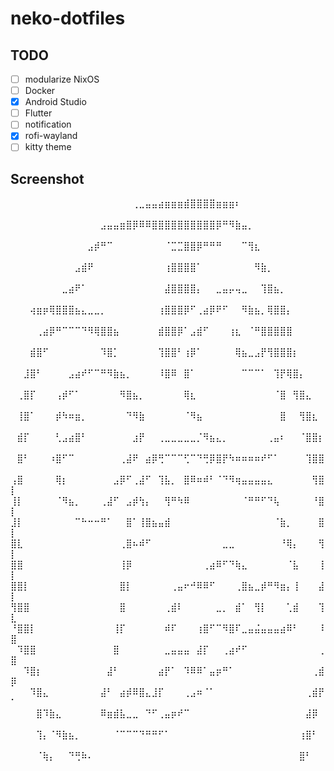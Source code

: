 # neko-dotfiles

## TODO

- [ ] modularize NixOS
- [ ] Docker
- [X] Android Studio
- [ ] Flutter
- [ ] notification
- [X] rofi-wayland
- [ ] kitty theme

## Screenshot
⠀⠀⠀⠀⠀⠀⠀⠀⠀⠀⠀⠀⠀⠀⠀⠀⠀⠀⠀⢀⣀⣤⣤⣴⣶⣶⣶⣾⣿⣿⣿⣿⣶⣶⣶⠆⠀⠀⠀⠀⠀⠀⠀⠀⠀⠀⠀⠀⠀⠀
⠀⠀⠀⠀⠀⠀⠀⠀⠀⠀⠀⠀⠀⠀⣠⣤⣤⣶⣿⡿⠿⠿⣿⣿⣿⣿⣿⣿⣿⣿⣿⣿⡿⠛⠻⣷⣤⡀⠀⠀⠀⠀⠀⠀⠀⠀⠀⠀⠀⠀
⠀⠀⠀⠀⠀⠀⠀⠀⠀⠀⠀⠀⣠⡾⠛⠉⠀⠀⠀⠀⠀⠀⠀⠀⠈⣉⣉⣿⣿⡿⠛⠛⠛⠀⠀⠀⠉⢻⣆⠀⠀⠀⠀⠀⠀⠀⠀⠀⠀⠀
⠀⠀⠀⠀⠀⠀⠀⠀⠀⠀⣠⣾⠟⠀⠀⠀⠀⠀⠀⠀⠀⠀⠀⠀⢰⣿⣿⣿⣿⠁⠀⠀⠀⠀⠀⠀⠀⠀⠻⣷⡀⠀⠀⠀⠀⠀⠀⠀⠀⠀
⠀⠀⠀⠀⠀⠀⠀⠀⣀⣴⠟⠁⠀⠀⠀⠀⠀⠀⠀⠀⠀⠀⠀⠀⣼⣿⣿⣿⣿⡄⠀⠀⣀⣤⡤⢤⣀⠀⠀⢹⣿⣦⡀⠀⠀⠀⠀⠀⠀⠀
⠀⠀⠀⢴⣶⡶⢿⣿⣿⣿⣦⣄⣀⣀⡀⠀⠀⠀⠀⠀⠀⠀⠀⢰⣿⣿⣿⡿⠋⢀⣴⡿⠟⠋⠀⠀⠻⣷⣦⡀⢿⣿⣿⡄⠀⠀⠀⠀⠀⠀
⠀⠀⠀⠀⢀⣴⡿⠛⠉⠉⠉⠙⠻⢿⣿⣿⣦⠀⠀⠀⠀⠀⠀⣾⣿⣿⡿⠁⣠⣾⠋⠀⠀⠀⢰⣆⠀⠈⠛⣿⣿⣿⣿⣿⠀⠀⠀⠀⠀⠀
⠀⠀⠀⣾⣿⠋⠀⠀⠀⠀⠀⠀⠀⠀⠹⣿⡁⠀⠀⠀⠀⠀⠀⢹⣿⣿⠃⢰⡿⠁⠀⠀⠀⠀⠀⢿⣦⣀⣠⡟⢻⣿⣿⣿⡆⠀⠀⠀⠀⠀
⠀⠀⣸⣿⠃⠀⠀⠀⠀⣠⣴⠞⠋⠉⠛⠻⣷⣦⡀⠀⠀⠀⠀⠸⣿⠿⠀⣿⠁⠀⠀⠀⠀⠀⠀⠀⠉⠉⠉⠁⠀⢹⡟⢿⣿⡄⠀⠀⠀⠀
⠀⢀⣿⡏⠀⠀⠀⢠⡾⠋⠁⠀⠀⠀⠀⠀⠀⠻⣿⣦⡀⠀⠀⠀⠀⠀⠀⢿⣆⠀⠀⠀⠀⠀⠀⠀⠀⠀⠀⠀⠀⠈⣿⠀⢻⣿⣄⠀⠀⠀
⠀⢸⣿⠁⠀⠀⠀⡾⠳⠶⣶⡀⠀⠀⠀⠀⠀⠀⠙⠻⣷⠀⠀⠀⠀⠀⠀⠈⠻⣦⠀⠀⠀⠀⠀⠀⠀⠀⠀⠀⠀⠀⣿⠀⠀⢻⣿⣆⠀⠀
⠀⣾⡏⠀⠀⠀⠀⢃⣠⣴⣿⠃⠀⠀⠀⠀⠀⠀⠀⣰⡟⠀⠀⢀⣀⣀⣀⣀⣀⡈⠻⣦⣄⡀⠀⠀⠀⠀⠀⠀⢀⣤⠆⠀⠀⠈⣿⣿⡆⠀
⠀⣿⠃⠀⠀⠀⠰⣿⠋⠉⠀⠀⠀⠀⠀⠀⠀⢀⣼⠟⠀⣴⡿⢛⠉⠉⠉⢋⠉⠙⢛⡿⣿⡟⠳⠶⠶⠶⠶⠞⠋⠁⠀⠀⠀⠀⢹⣿⣿⠀
⢠⣿⠀⠀⠀⠀⠀⢿⡆⠀⠀⠀⠀⠀⠀⠀⣠⡿⠋⢀⣼⠋⠀⢹⣧⡀⠀⣿⠿⠶⠾⠃⠈⠙⠻⢶⣤⣤⣤⣤⣄⠀⠀⠀⠀⠀⠀⢻⣿⡇
⢸⡇⠀⠀⠀⠀⠀⠈⠻⣦⡀⠀⠀⠀⢀⣼⠋⠀⣠⡾⢳⡄⠀⠀⢻⠛⠳⠿⠀⠀⠀⠀⠀⠀⠀⠀⠈⠛⠛⠋⠙⢧⠀⠀⠀⠀⠀⠘⣿⡇
⣸⡇⠀⠀⠀⠀⠀⠀⠀⠀⠉⠓⠒⠒⠛⠁⠀⠀⣿⠁⢸⣿⣦⣤⣾⠀⠀⠀⠀⠀⠀⠀⠀⠀⠀⠀⠀⠀⠀⠀⠀⠈⣷⡀⠀⠀⠀⠀⣿⡇
⣿⣇⠀⠀⠀⠀⠀⠀⠀⠀⠀⠀⠀⠀⠀⠀⠀⢀⣿⠦⠾⠋⠀⠀⠀⠀⠀⠀⠀⠀⠀⠀⠀⣀⣀⠀⠀⠀⠀⠀⠀⠀⠘⢿⡄⠀⠀⠀⢻⡇
⣿⣿⠀⠀⠀⠀⠀⠀⠀⠀⠀⠀⠀⠀⠀⠀⠀⢸⡿⠀⠀⠀⠀⠀⠀⠀⠀⠀⠀⠀⢀⣴⠿⠋⠙⢷⣄⠀⠀⠀⠀⠀⠀⠈⣧⠀⠀⠀⢸⡇
⣿⣿⡇⠀⠀⠀⠀⠀⠀⠀⠀⠀⠀⠀⠀⠀⠀⣿⡇⠀⠀⠀⠀⠀⠀⢀⣤⠖⠚⠿⠿⠋⠀⠀⠀⢀⣿⣦⣀⡾⠛⠻⣶⡄⢸⠀⠀⠀⣼⡇
⢻⣿⣿⠀⠀⠀⠀⠀⠀⠀⠀⠀⠀⠀⠀⠀⠀⣿⠀⠀⠀⠀⠀⠀⢀⣾⠇⠀⠀⠀⠀⠀⣀⡀⠀⣾⠁⠀⢻⡇⠀⠀⠀⢁⣾⠀⠀⠀⢹⣇
⠘⣿⣿⡇⠀⠀⠀⠀⠀⠀⠀⠀⠀⠀⠀⠀⢸⡏⠀⠀⠀⠀⠀⠀⠾⠏⠀⠀⠀⢰⣿⠋⠉⠻⣿⠏⣀⣤⣬⣤⣤⣤⣴⠿⠃⠀⠀⠀⠸⣿
⠀⠹⣿⣿⠀⠀⠀⠀⠀⠀⠀⠀⠀⠀⠀⠀⣿⠀⠀⠀⠀⠀⠀⠀⣀⣤⣤⣤⠀⣼⡏⠀⠀⢀⣴⠞⠋⠀⠀⠀⠀⠀⠀⠀⠀⠀⠀⠀⢀⣿
⠀⠀⠹⣿⡆⠀⠀⠀⠀⠀⠀⠀⠀⠀⠀⣼⠃⠀⠀⠀⠀⠀⠀⣴⡟⠁⠀⠹⠿⠿⠁⣤⡶⠛⠁⠀⠀⠀⠀⠀⠀⠀⠀⠀⠀⠀⠀⢀⣾⡿
⠀⠀⠀⠹⣿⣄⠀⠀⠀⠀⠀⠀⠀⠀⣼⠃⠀⣴⡾⠿⣿⣄⣸⡏⠀⠀⠀⢀⣠⠶⠈⠁⠀⠀⠀⠀⠀⠀⠀⠀⠀⠀⠀⠀⠀⠀⢀⣾⡟⠁
⠀⠀⠀⠀⣿⠹⣷⣄⠀⠀⠀⠀⠀⠀⠿⣶⣾⣧⣀⣀⠀⠙⠋⢀⣤⡶⠞⠉⠀⠀⠀⠀⠀⠀⠀⠀⠀⠀⠀⠀⠀⠀⠀⠀⠀⠀⣼⡿⠀⠀
⠀⠀⠀⠀⢹⡄⠈⠻⣷⣦⡀⠀⠀⠀⠀⠀⠈⠉⠉⠉⠙⠛⠛⠋⠁⠀⠀⠀⠀⠀⠀⠀⠀⠀⠀⠀⠀⠀⠀⠀⠀⠀⠀⠀⠀⢰⣿⠃⠀⠀
⠀⠀⠀⠀⠈⢷⡄⠀⠀⠙⢛⠷⠄⠀⠀⠀⠀⠀⠀⠀⠀⠀⠀⠀⠀⠀⠀⠀⠀⠀⠀⠀⠀⠀⠀⠀⠀⠀⠀⠀⠀⠀⠀⠀⠀⣿⠃⠀⠀⠀
